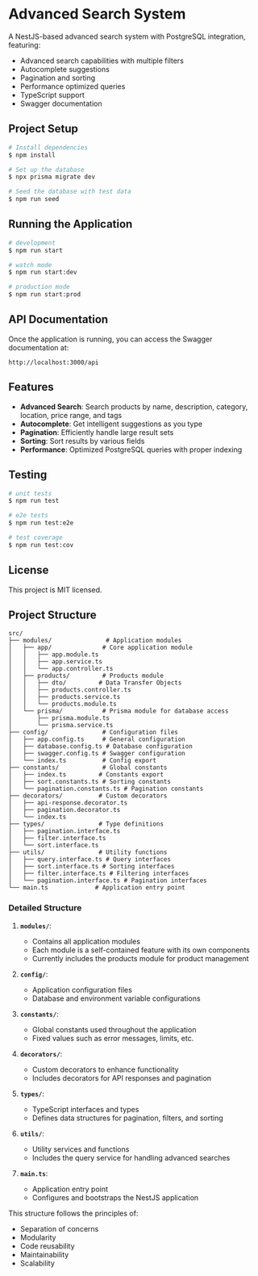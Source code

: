 # Advanced Search System

A NestJS-based advanced search system with PostgreSQL integration, featuring:

- Advanced search capabilities with multiple filters
- Autocomplete suggestions
- Pagination and sorting
- Performance optimized queries
- TypeScript support
- Swagger documentation

## Project Setup

```bash
# Install dependencies
$ npm install

# Set up the database
$ npx prisma migrate dev

# Seed the database with test data
$ npm run seed
```

## Running the Application

```bash
# development
$ npm run start

# watch mode
$ npm run start:dev

# production mode
$ npm run start:prod
```

## API Documentation

Once the application is running, you can access the Swagger documentation at:
```
http://localhost:3000/api
```

## Features

- **Advanced Search**: Search products by name, description, category, location, price range, and tags
- **Autocomplete**: Get intelligent suggestions as you type
- **Pagination**: Efficiently handle large result sets
- **Sorting**: Sort results by various fields
- **Performance**: Optimized PostgreSQL queries with proper indexing

## Testing

```bash
# unit tests
$ npm run test

# e2e tests
$ npm run test:e2e

# test coverage
$ npm run test:cov
```

## License

This project is MIT licensed.

## Project Structure

```
src/
├── modules/               # Application modules
│   ├── app/              # Core application module
│   │   ├── app.module.ts
│   │   ├── app.service.ts
│   │   └── app.controller.ts
│   ├── products/         # Products module
│   │   ├── dto/         # Data Transfer Objects
│   │   ├── products.controller.ts
│   │   ├── products.service.ts
│   │   └── products.module.ts
│   └── prisma/           # Prisma module for database access
│       ├── prisma.module.ts
│       └── prisma.service.ts
├── config/               # Configuration files
│   ├── app.config.ts     # General configuration
│   ├── database.config.ts # Database configuration
│   ├── swagger.config.ts # Swagger configuration
│   └── index.ts          # Config export
├── constants/            # Global constants
│   ├── index.ts         # Constants export
│   ├── sort.constants.ts # Sorting constants
│   └── pagination.constants.ts # Pagination constants
├── decorators/          # Custom decorators
│   ├── api-response.decorator.ts
│   ├── pagination.decorator.ts
│   └── index.ts
├── types/               # Type definitions
│   ├── pagination.interface.ts
│   ├── filter.interface.ts
│   └── sort.interface.ts
├── utils/               # Utility functions
│   ├── query.interface.ts # Query interfaces
│   ├── sort.interface.ts # Sorting interfaces
│   ├── filter.interface.ts # Filtering interfaces
│   └── pagination.interface.ts # Pagination interfaces
└── main.ts             # Application entry point
```

### Detailed Structure

1. **`modules/`**: 
   - Contains all application modules
   - Each module is a self-contained feature with its own components
   - Currently includes the products module for product management

2. **`config/`**:
   - Application configuration files
   - Database and environment variable configurations

3. **`constants/`**:
   - Global constants used throughout the application
   - Fixed values such as error messages, limits, etc.

4. **`decorators/`**:
   - Custom decorators to enhance functionality
   - Includes decorators for API responses and pagination

5. **`types/`**:
   - TypeScript interfaces and types
   - Defines data structures for pagination, filters, and sorting

6. **`utils/`**:
   - Utility services and functions
   - Includes the query service for handling advanced searches

7. **`main.ts`**:
   - Application entry point
   - Configures and bootstraps the NestJS application

This structure follows the principles of:
- Separation of concerns
- Modularity
- Code reusability
- Maintainability
- Scalability
